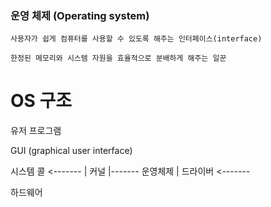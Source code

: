### 운영 체제 (Operating system)
    사용자가 쉽게 컴퓨터를 사용할 수 있도록 해주는 인터페이스(interface)

    한정된 메모리와 시스템 자원을 효율적으로 분배하게 해주는 일꾼


# OS 구조

유저 프로그램

GUI (graphical user interface)

시스템 콜 <-------
               |
커널            |------- 운영체제 
               |
드라이버  <-------

하드웨어